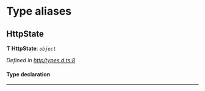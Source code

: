 

# Type aliases

<a id="httpstate"></a>

##  HttpState

**Ƭ HttpState**: *`object`*

*Defined in [http/types.d.ts:8](https://github.com/polkadot-js/api/blob/782bb80/packages/api-provider/src/http/types.d.ts#L8)*

#### Type declaration

___

